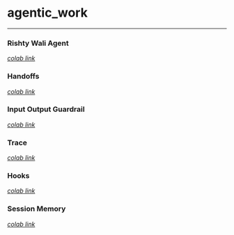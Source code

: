 # agentic_work
***
### Rishty Wali Agent
*[colab link](https://colab.research.google.com/drive/1umsXEI5PHLA_cVOl2EKhJw-9cuBAxNmk?usp=sharing "click here")*
### Handoffs
*[colab link](https://colab.research.google.com/drive/1t7sVyEeGEYkKg3uPhO2q2d8Dz85S0wkl?usp=sharing "click here")* 
### Input Output Guardrail
*[colab link](https://colab.research.google.com/drive/108Fxv8Tzo0o8QMBydn-v-TjX9PcQbn2B?usp=sharing "cilck here")*
### Trace
*[colab link](https://colab.research.google.com/drive/1jtkx_MNKsFq0VcBvxX9GdrdLBATeDi4n?usp=sharing "click here")*
### Hooks
*[colab link](https://colab.research.google.com/drive/1hB0K9DoQVSkcSx-dXXgjFzTivynUIpbh?usp=sharing "click here")*
### Session Memory
*[colab link](https://colab.research.google.com/drive/1I9mxfJXdqILksnEeK4J-saSuvAdkfi2q?usp=sharing "click here")*
